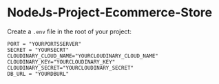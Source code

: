 # NodeJs-Project-Ecommerce-Store

Create a `.env` file in the root of your project:
```dosini
PORT = "YOURPORTSSERVER"
SECRET = "YOURSECRT"
CLOUDINARY_CLOUD_NAME="YOURCLOUDINARY_CLOUD_NAME"
CLOUDINARY_KEY="YOURCLOUDINARY_KEY"
CLOUDINARY_SECRET="YOURCLOUDINARY_SECRET"
DB_URL = "YOURDBURL"
```
